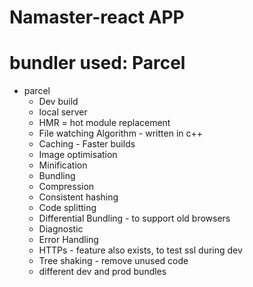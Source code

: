 # Namaster-react APP

# bundler used: Parcel
- parcel
  - Dev build
  - local server
  - HMR = hot module replacement
  - File watching Algorithm - written in c++
  - Caching - Faster builds
  - Image optimisation
  - Minification
  - Bundling
  - Compression
  - Consistent hashing
  - Code splitting
  - Differential Bundling - to support old browsers
  - Diagnostic
  - Error Handling
  - HTTPs - feature also exists, to test ssl during dev
  - Tree shaking - remove unused code
  - different dev and prod bundles
